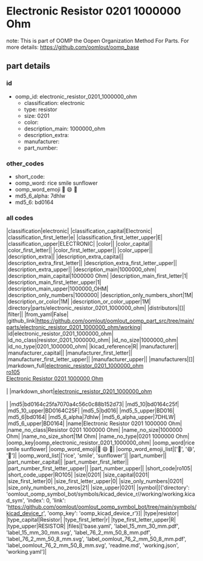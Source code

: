 # Electronic Resistor 0201 1000000 Ohm  

note: This is part of OOMP the Oopen Organization Method For Parts. For more details: https://github.com/oomlout/oomp_base

##  part details





### id
* oomp_id: electronic_resistor_0201_1000000_ohm
  * classification: electronic
  * type: resistor
  * size: 0201
  * color: 
  * description_main: 1000000_ohm
  * description_extra: 
  * manufacturer: 
  * part_number: 

### other_codes
* short_code: 
* oomp_word: rice smile sunflower
* oomp_word_emoji :rice: :smile: :sunflower:
* md5_6_alpha: 7dhlw
* md5_6: bd0164

### all codes 
|classification|electronic|
|classification_capital|Electronic|
|classification_first_letter|e|
|classification_first_letter_upper|E|
|classification_upper|ELECTRONIC|
|color||
|color_capital||
|color_first_letter||
|color_first_letter_upper||
|color_upper||
|description_extra||
|description_extra_capital||
|description_extra_first_letter||
|description_extra_first_letter_upper||
|description_extra_upper||
|description_main|1000000_ohm|
|description_main_capital|1000000 Ohm|
|description_main_first_letter|1|
|description_main_first_letter_upper|1|
|description_main_upper|1000000_OHM|
|description_only_numbers|1000000|
|description_only_numbers_short|1M|
|description_or_color|1M|
|description_or_color_upper|1M|
|directory|parts/electronic_resistor_0201_1000000_ohm|
|distributors|[]|
|filter||
|from_yaml|False|
|github_link|https://github.com/oomlout/oomlout_oomp_part_src/tree/main/parts/electronic_resistor_0201_1000000_ohm/working|
|id|electronic_resistor_0201_1000000_ohm|
|id_no_class|resistor_0201_1000000_ohm|
|id_no_size|1000000_ohm|
|id_no_type|0201_1000000_ohm|
|kicad_reference|R|
|manufacturer||
|manufacturer_capital||
|manufacturer_first_letter||
|manufacturer_first_letter_upper||
|manufacturer_upper||
|manufacturers|[]|
|markdown_full|[electronic_resistor_0201_1000000_ohm](https://github.com/oomlout/oomlout_oomp_part_src/tree/main/parts/electronic_resistor_0201_1000000_ohm/working)<br>[ro105](https://github.com/oomlout/oomlout_oomp_part_src/tree/main/parts/electronic_resistor_0201_1000000_ohm/working)<br>[Electronic Resistor 0201 1000000 Ohm](https://github.com/oomlout/oomlout_oomp_part_src/tree/main/parts/electronic_resistor_0201_1000000_ohm/working)<br><br>|
|markdown_short|[electronic_resistor_0201_1000000_ohm](https://github.com/oomlout/oomlout_oomp_part_src/tree/main/parts/electronic_resistor_0201_1000000_ohm/working)<br><br>|
|md5|bd0164c25fa7070a4c56c0c88b152d73|
|md5_10|bd0164c25f|
|md5_10_upper|BD0164C25F|
|md5_5|bd016|
|md5_5_upper|BD016|
|md5_6|bd0164|
|md5_6_alpha|7dhlw|
|md5_6_alpha_upper|7DHLW|
|md5_6_upper|BD0164|
|name|Electronic Resistor 0201 1000000 Ohm|
|name_no_class|Resistor 0201 1000000 Ohm|
|name_no_size|1000000 Ohm|
|name_no_size_short|1M Ohm|
|name_no_type|0201 1000000 Ohm|
|oomp_key|oomp_electronic_resistor_0201_1000000_ohm|
|oomp_word|rice smile sunflower|
|oomp_word_emoji|:rice: :smile: :sunflower:|
|oomp_word_emoji_list|[':rice:', ':smile:', ':sunflower:']|
|oomp_word_list|['rice', 'smile', 'sunflower']|
|part_number||
|part_number_capital||
|part_number_first_letter||
|part_number_first_letter_upper||
|part_number_upper||
|short_code|ro105|
|short_code_upper|RO105|
|size|0201|
|size_capital|0201|
|size_first_letter|0|
|size_first_letter_upper|0|
|size_only_numbers|0201|
|size_only_numbers_no_zeros|21|
|size_upper|0201|
|symbol|[{'directory': 'oomlout_oomp_symbol_bot/symbols/kicad_device_r//working/working.kicad_sym', 'index': 0, 'link': 'https://github.com/oomlout/oomlout_oomp_symbol_bot/tree/main/symbols/kicad_device_r', 'oomp_key': 'oomp_kicad_device_r'}]|
|type|resistor|
|type_capital|Resistor|
|type_first_letter|r|
|type_first_letter_upper|R|
|type_upper|RESISTOR|
|files|['base.yaml', 'label_15_mm_30_mm.pdf', 'label_15_mm_30_mm.svg', 'label_76_2_mm_50_8_mm.pdf', 'label_76_2_mm_50_8_mm.svg', 'label_oomlout_76_2_mm_50_8_mm.pdf', 'label_oomlout_76_2_mm_50_8_mm.svg', 'readme.md', 'working.json', 'working.yaml']|
